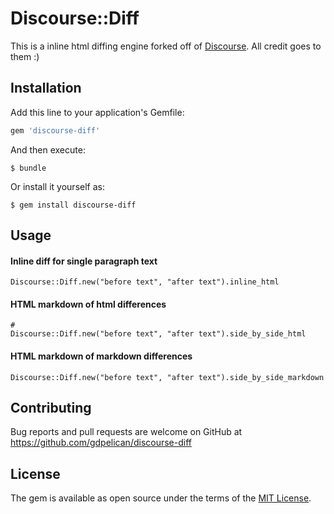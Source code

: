# Discourse::Diff

This is a inline html diffing engine forked off of [Discourse](https://github.com/discourse/discourse). All credit goes to them :)

## Installation

Add this line to your application's Gemfile:

```ruby
gem 'discourse-diff'
```

And then execute:

    $ bundle

Or install it yourself as:

    $ gem install discourse-diff

## Usage

#### Inline diff for single paragraph text
```
Discourse::Diff.new("before text", "after text").inline_html
```
#### HTML markdown of html differences
```
# 
Discourse::Diff.new("before text", "after text").side_by_side_html
```
#### HTML markdown of markdown differences
```
Discourse::Diff.new("before text", "after text").side_by_side_markdown
```

## Contributing

Bug reports and pull requests are welcome on GitHub at https://github.com/gdpelican/discourse-diff

## License

The gem is available as open source under the terms of the [MIT License](https://opensource.org/licenses/MIT).
